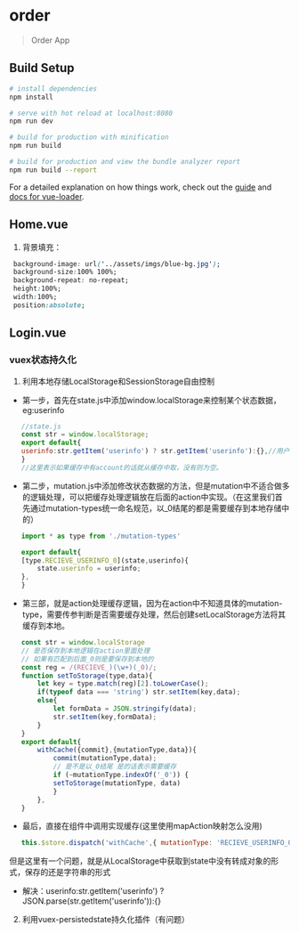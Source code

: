 # order

> Order App

## Build Setup

``` bash
# install dependencies
npm install

# serve with hot reload at localhost:8080
npm run dev

# build for production with minification
npm run build

# build for production and view the bundle analyzer report
npm run build --report
```

For a detailed explanation on how things work, check out the [guide](http://vuejs-templates.github.io/webpack/) and [docs for vue-loader](http://vuejs.github.io/vue-loader).


## Home.vue
   1. 背景填充：
   ```css
    background-image: url('../assets/imgs/blue-bg.jpg'); 
    background-size:100% 100%;
    background-repeat: no-repeat;
    height:100%;
    width:100%;
    position:absolute;
   ```

## Login.vue
### vuex状态持久化
 1. 利用本地存储LocalStorage和SessionStorage自由控制
 - 第一步，首先在state.js中添加window.localStorage来控制某个状态数据，eg:userinfo
 ```js
    //state.js
    const str = window.localStorage;
    export default{
    userinfo:str.getItem('userinfo') ? str.getItem('userinfo'):{},//用户信息
    }
    //这里表示如果缓存中有account的话就从缓存中取，没有则为空。
 ```

 - 第二步，mutation.js中添加修改状态数据的方法，但是mutation中不适合做多的逻辑处理，可以把缓存处理逻辑放在后面的action中实现。（在这里我们首先通过mutation-types统一命名规范，以_0结尾的都是需要缓存到本地存储中的）
 ```js
    import * as type from './mutation-types'

    export default{
    [type.RECIEVE_USERINFO_0](state,userinfo){
        state.userinfo = userinfo;
    },
    }
 ```
 - 第三部，就是action处理缓存逻辑，因为在action中不知道具体的mutation-type，需要传参判断是否需要缓存处理，然后创建setLocalStorage方法将其缓存到本地。
 ```js
    const str = window.localStorage
    // 是否保存到本地逻辑在action里面处理
    // 如果有匹配到后面_0则是要保存到本地的
    const reg = /(RECIEVE_)(\w+)(_0)/;
    function setToStorage(type,data){
        let key = type.match(reg)[2].toLowerCase();
        if(typeof data === 'string') str.setItem(key,data);
        else{
            let formData = JSON.stringify(data);
            str.setItem(key,formData);
        }
    }
    export default{
        withCache({commit},{mutationType,data}){
            commit(mutationType,data);
            // 是不是以_0结尾 是的话表示需要缓存
            if (~mutationType.indexOf('_0')) {
            setToStorage(mutationType, data)
            }
        },
    }
 ```
 - 最后，直接在组件中调用实现缓存(这里使用mapAction映射怎么没用)
 ```js
    this.$store.dispatch('withCache',{ mutationType: 'RECIEVE_USERINFO_0', data: userinfo })
 ```
 但是这里有一个问题，就是从LocalStorage中获取到state中没有转成对象的形式，保存的还是字符串的形式
 - 解决：userinfo:str.getItem('userinfo') ? JSON.parse(str.getItem('userinfo')):{}
 2. 利用vuex-persistedstate持久化插件（有问题）